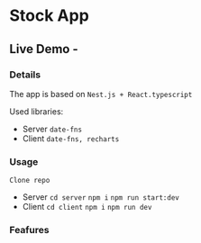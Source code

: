 # Stock App

## Live Demo - 

### Details

The app is based on `Nest.js + React.typescript`

Used libraries: 

- Server `date-fns`
- Client `date-fns, recharts`

### Usage

`Clone repo`

- Server `cd server` `npm i` `npm run start:dev`
- Client `cd client` `npm i` `npm run dev`

### Feafures

